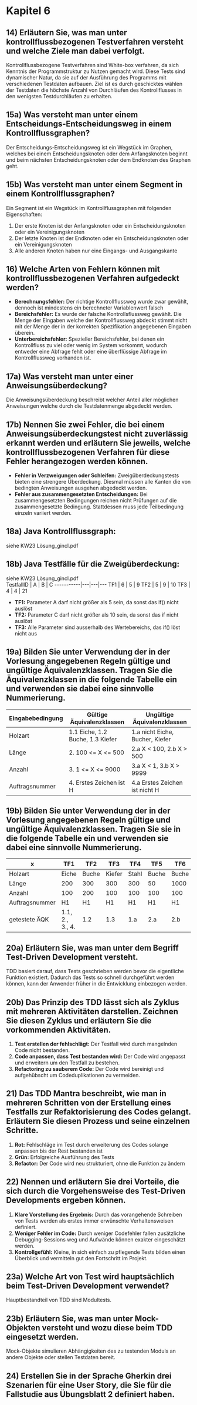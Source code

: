 # Kapitel 6  
## 14) Erläutern Sie, was man unter kontrollflussbezogenen Testverfahren versteht und welche Ziele man dabei verfolgt.  
Kontrollflussbezogene Testverfahren sind White-box verfahren, da sich Kenntnis der Programmstruktur zu Nutzen gemacht wird. Diese Tests sind dynamischer Natur, da sie auf der Ausführung des Programms mit verschiedenen Testdaten aufbauen. Ziel ist es durch geschicktes wählen der Testdaten die höchste Anzahl von Durchläufen des Kontrollflusses in den wenigsten Testdurchläufen zu erhalten.  

## 15a) Was versteht man unter einem Entscheidungs-Entscheidungsweg in einem Kontrollflussgraphen?  
Der Entscheidungs-Entscheidungsweg ist ein Wegstück im Graphen, welches bei einem Entscheidungsknoten oder dem Anfangsknoten beginnt und beim nächsten Entscheidungsknoten oder dem Endknoten des Graphen geht.  

## 15b) Was versteht man unter einem Segment in einem Kontrollflussgraphen?  
Ein Segment ist ein Wegstück im Kontrollflussgraphen mit folgenden Eigenschaften:
1. Der erste Knoten ist der Anfangsknoten oder ein Entscheidungsknoten oder ein Vereinigungsknoten  
2. Der letzte Knoten ist der Endknoten oder ein Entscheidungsknoten oder ein Vereinigungsknoten  
3. Alle anderen Knoten haben nur eine Eingangs- und Ausgangskante  

## 16) Welche Arten von Fehlern können mit kontrollflussbezogenen Verfahren aufgedeckt werden?  
- **Berechnungsfehler:** Der richtige Kontrollflussweg wurde zwar gewählt, dennoch ist mindestens ein berechneter Variablenwert falsch  
- **Bereichsfehler:** Es wurde der falsche Kontrollsflussweg gewählt. Die Menge der Eingaben welche der Kontrollflussweg abdeckt stimmt nicht mit der Menge der in der korrekten Spezifikation angegebenen Eingaben überein.    
- **Unterbereichsfehler:** Spezieller Bereichsfehler, bei denen ein Kontrollfluss zu viel oder wenig im System vorkommt, wodurch entweder eine Abfrage fehlt oder eine überflüssige Abfrage im Kontrollflussweg vorhanden ist.  

## 17a) Was versteht man unter einer Anweisungsüberdeckung?  
Die Anweisungsüberdeckung beschreibt welcher Anteil aller möglichen Anweisungen welche durch die Testdatenmenge abgedeckt werden.  

## 17b) Nennen Sie zwei Fehler, die bei einem Anweisungsüberdeckungstest nicht zuverlässig erkannt werden und erläutern Sie jeweils, welche kontrollflussbezogenen Verfahren für diese Fehler herangezogen werden können.  
- **Fehler in Verzweigungen oder Schleifen:** Zweigüberdeckungstests bieten eine strengere Überdeckung. Diesmal müssen alle Kanten die von bedingten Anweisungen ausgehen abgedeckt werden.  
- **Fehler aus zusammengesetzten Entscheidungen:** Bei zusammengesetzten Bedingungen reichen nicht Prüfungen auf die zusammengesetzte Bedingung. Stattdessen muss jede Teilbedingung einzeln variiert werden.  

## 18a) Java Kontrollflussgraph:  
siehe KW23 Lösung_gincl.pdf  

## 18b) Java Testfälle für die Zweigüberdeckung:  
siehe KW23 Lösung_gincl.pdf  
TestfallID | A | B | C
-----------|---|---|---
TF1        | 6 | 5 |  9
TF2        | 5 | 9 | 10
TF3        | 4 | 4 | 21

- **TF1:** Parameter A darf nicht größer als 5 sein, da sonst das if() nicht auslöst
- **TF2:** Parameter C darf nicht größer als 10 sein, da sonst das if nicht auslöst
- **TF3:** Alle Parameter sind ausserhalb des Wertebereichs, das if() löst nicht aus

## 19a)  Bilden Sie unter Verwendung der in der Vorlesung angegebenen Regeln gültige und ungültige Äquivalenzklassen. Tragen Sie die Äquivalenzklassen in die folgende Tabelle ein und verwenden sie dabei eine sinnvolle Nummerierung.  
 Eingabebedingung | Gültige Äquivalenzklassen        | Ungültige Äquivalenzklassen
------------------|----------------------------------|--------------------------------
 Holzart          | 1.1 Eiche, 1.2 Buche, 1.3 Kiefer | 1.a nicht Eiche, Bucher, Kiefer
 Länge            | 2. 100 <= X <= 500               | 2.a X < 100, 2.b X >  500
 Anzahl           | 3. 1 <= X <= 9000                | 3.a X <   1, 3.b X > 9999
 Auftragsnummer   | 4. Erstes Zeichen ist H          | 4.a Erstes Zeichen ist nicht H

## 19b) Bilden Sie unter Verwendung der in der Vorlesung angegebenen Regeln gültige und ungültige Äquivalenzklassen. Tragen Sie sie in die folgende Tabelle ein und verwenden sie dabei eine sinnvolle Nummerierung.  
x              |  TF1            |  TF2  |   TF3  |  TF4  |  TF5  |  TF6  |  TF7  |  TF8  | TF9
---------------|-----------------|-------|--------|-------|-------|-------|-------|-------|------
Holzart        | Eiche           | Buche | Kiefer | Stahl | Buche | Buche | Buche | Buche | Buche
Länge          |   200           |   300 |    300 |   300 |    50 |  1000 |   200 |   200 |   200
Anzahl         |   100           |   200 |    100 |   100 |   100 |   100 |     0 | 50000 |   100
Auftragsnummer |    H1           |    H1 |     H1 |    H1 |    H1 |    H1 |    H1 |    H1 |    J2
getestete ÄQK  | 1.1, 2., 3., 4. | 1.2   | 1.3    | 1.a   | 2.a   | 2.b   | 3.a   | 2.b   | 4.a

## 20a) Erläutern Sie, was man unter dem Begriff Test-Driven Development versteht.  
TDD basiert darauf, dass Tests geschrieben werden bevor die eigentliche Funktion existiert. Dadurch das Tests so schnell durchgeführt werden können, kann der Anwender früher in die Entwicklung einbezogen werden.  

## 20b) Das Prinzip des TDD lässt sich als Zyklus mit mehreren Aktivitäten darstellen. Zeichnen Sie diesen Zyklus und erläutern Sie die vorkommenden Aktivitäten.  
1. **Test erstellen der fehlschlägt:** Der Testfall wird durch mangelnden Code nicht bestanden.  
2. **Code anpassen, dass Test bestanden wird:** Der Code wird angepasst und erweitern um den Testfall zu bestehen.  
3. **Refactoring zu sauberem Code:** Der Code wird bereinigt und aufgehübscht um Codeduplikationen zu vermeiden.  

## 21) Das TDD Mantra beschreibt, wie man in mehreren Schritten von der Erstellung eines Testfalls zur Refaktorisierung des Codes gelangt. Erläutern Sie diesen Prozess und seine einzelnen Schritte.  
1. **Rot:** Fehlschläge im Test durch erweiterung des Codes solange anpassen bis der Rest bestanden ist  
2. **Grün:** Erfolgreiche Ausführung des Tests  
3. **Refactor:** Der Code wird neu strukturiert, ohne die Funktion zu ändern  

## 22) Nennen und erläutern Sie drei Vorteile, die sich durch die Vorgehensweise des Test-Driven Developments ergeben können.  
1. **Klare Vorstellung des Ergebnis:** Durch das vorangehende Schreiben von Tests werden als erstes immer erwünschte Verhaltensweisen definiert.  
2. **Weniger Fehler im Code:** Durch weniger Codefehler fallen zusätzliche Debugging-Sessions weg und Aufwände können exakter eingeschätzt werden.  
3. **Kontrollgefühl:** Kleine, in sich einfach zu pflegende Tests bilden einen Überblick und vermitteln gut den Fortschritt im Projekt.  

## 23a) Welche Art von Test wird hauptsächlich beim Test-Driven Development verwendet?  
Hauptbestandteil von TDD sind Modultests.  

## 23b) Erläutern Sie, was man unter Mock-Objekten versteht und wozu diese beim TDD eingesetzt werden.  
Mock-Objekte simulieren Abhängigkeiten des zu testenden Moduls an andere Objekte oder stellen Testdaten bereit.  

## 24) Erstellen Sie in der Sprache Gherkin drei Szenarien für eine User Story, die Sie für die Fallstudie aus Übungsblatt 2 definiert haben.  

